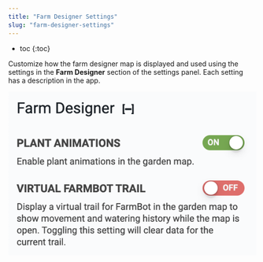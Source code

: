 ```yaml
---
title: "Farm Designer Settings"
slug: "farm-designer-settings"
---
```


* toc
{:toc}

Customize how the farm designer map is displayed and used using the settings in the **Farm Designer** section of the settings panel. Each setting has a description in the app.

![Screen Shot 2020-04-22 at 5.00.43 PM.png](_images/Screen_Shot_2020-04-22_at_5.00.43_PM.png)

